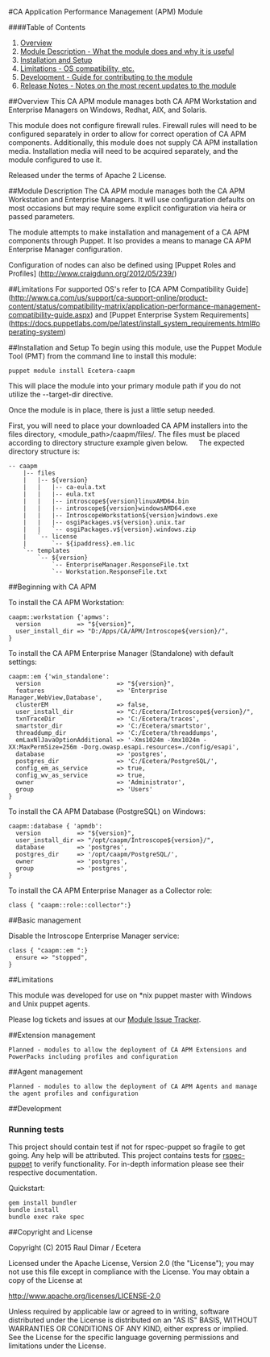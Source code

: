 #CA Application Performance Management (APM) Module

####Table of Contents
1. [Overview](#overview)
2. [Module Description - What the module does and why it is useful](#module-description)
3. [Installation and Setup](#Installation-and-Setup)
4. [Limitations - OS compatibility, etc.](#limitations)
5. [Development - Guide for contributing to the module](#development)
6. [Release Notes - Notes on the most recent updates to the module](#release-notes)



##Overview
This CA APM module manages both CA APM Workstation and Enterprise Managers on Windows, Redhat, AIX, and Solaris. 

This module does not configure firewall rules. Firewall rules will need to be configured separately in order to allow for correct operation of CA APM components. Additionally, this module does not supply CA APM installation media. Installation media will need to be acquired separately, and the module configured to use it.

Released under the terms of Apache 2 License.

##Module Description
The CA APM module manages both the CA APM Workstation and Enterprise Managers.  It will use configuration defaults on most occasions but may require some explicit configuration via heira or passed parameters.  

The module attempts to make installation and management of a CA APM components through Puppet.  It lso provides a means to manage CA APM Enterprise Manager configuration. 

Configuration of nodes can also be defined using [Puppet Roles and Profiles] (http://www.craigdunn.org/2012/05/239/)

##Limitations
For supported OS's refer to [CA APM Compatibility Guide] (http://www.ca.com/us/support/ca-support-online/product-content/status/compatibility-matrix/application-performance-management-compatibility-guide.aspx) and [Puppet Enterprise System Requirements] (https://docs.puppetlabs.com/pe/latest/install_system_requirements.html#operating-system)


##Installation and Setup
To begin using this module, use the Puppet Module Tool (PMT) from the command line to install this module:

```puppet
puppet module install Ecetera-caapm
```

This will place the module into your primary module path if you do not utilize the --target-dir directive.

Once the module is in place, there is just a little setup needed.

First, you will need to place your downloaded CA APM installers into the files directory, <module_path>/caapm/files/. The files must be placed according to directory structure example given below.
 
The expected directory structure is:
```puppet
-- caapm
    |-- files
    |   |-- ${version}
    |   |   |-- ca-eula.txt
    |   |   |-- eula.txt
    |   |   |-- introscope${version}linuxAMD64.bin
    |   |   |-- introscope${version}windowsAMD64.exe
    |   |   |-- IntroscopeWorkstation${version}windows.exe
    |   |   |-- osgiPackages.v${version}.unix.tar
    |   |   `-- osgiPackages.v${version}.windows.zip
    |   `-- license
    |       `-- ${ipaddress}.em.lic
    `-- templates
        `-- ${version}
            `-- EnterpriseManager.ResponseFile.txt
            `-- Workstation.ResponseFile.txt
```

##Beginning with CA APM

To install the CA APM Workstation:
```puppet
caapm::workstation {'apmws':
  version          => "${version}",
  user_install_dir => "D:/Apps/CA/APM/Introscope${version}/",
}
```

To install the CA APM Enterprise Manager (Standalone) with default settings:
```puppet
caapm::em {'win_standalone':
  version                     => "${version}",
  features                    => 'Enterprise Manager,WebView,Database',
  clusterEM                   => false,
  user_install_dir            => "C:/Ecetera/Introscope${version}/",
  txnTraceDir                 => 'C:/Ecetera/traces',
  smartstor_dir               => 'C:/Ecetera/smartstor',
  threaddump_dir              => 'C:/Ecetera/threaddumps',
  emLaxNlJavaOptionAdditional => '-Xms1024m -Xmx1024m -XX:MaxPermSize=256m -Dorg.owasp.esapi.resources=./config/esapi',
  database                    => 'postgres',
  postgres_dir                => 'C:/Ecetera/PostgreSQL/',
  config_em_as_service        => true,
  config_wv_as_service        => true,
  owner                       => 'Administrator',
  group                       => 'Users'
}
```

To install the CA APM Database (PostgreSQL) on Windows:
```puppet
caapm::database { 'apmdb':
  version          => "${version}",
  user_install_dir => "/opt/caapm/Introscope${version}/",
  database         => 'postgres',
  postgres_dir     => '/opt/caapm/PostgreSQL/',
  owner            => 'postgres',
  group            => 'postgres',
}
```

To install the CA APM Enterprise Manager as a Collector role:
```puppet
class { "caapm::role::collector":}
```

##Basic management

Disable the Introscope Enterprise Manager service:
```puppet
class { "caapm::em ":}
  ensure => "stopped",
}
```

##Limitations

This module was developed for use on *nix puppet master with Windows and Unix puppet agents.

Please log tickets and issues at our [Module Issue Tracker]( https://github.com/Ecetera/puppet-caapm/issues).

##Extension management

```puppet
Planned - modules to allow the deployment of CA APM Extensions and PowerPacks including profiles and configuration
```

##Agent management
```puppet
Planned - modules to allow the deployment of CA APM Agents and manage the agent profiles and configuration
```

##Development

### Running tests

This project should contain test if not for rspec-puppet so fragile to get going.  Any help will be attributed.
This project contains tests for [rspec-puppet](http://rspec-puppet.com/) to verify functionality. For in-depth information please see their respective documentation.

Quickstart:

    gem install bundler
    bundle install
    bundle exec rake spec

##Copyright and License

Copyright (C) 2015 Raul Dimar / Ecetera

Licensed under the Apache License, Version 2.0 (the "License");
you may not use this file except in compliance with the License.
You may obtain a copy of the License at

  http://www.apache.org/licenses/LICENSE-2.0

Unless required by applicable law or agreed to in writing, software
distributed under the License is distributed on an "AS IS" BASIS,
WITHOUT WARRANTIES OR CONDITIONS OF ANY KIND, either express or implied.
See the License for the specific language governing permissions and
limitations under the License.
